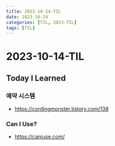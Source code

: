 ```yaml
---
title: 2023-10-24-TIL
date: 2023-10-24
categories: [TIL, 2023-TIL]
tags: [TIL]
---
```


# 2023-10-14-TIL

## Today I Learned

### 예약 시스템

- https://cordingmonster.tistory.com/138

### Can I Use?

- https://caniuse.com/